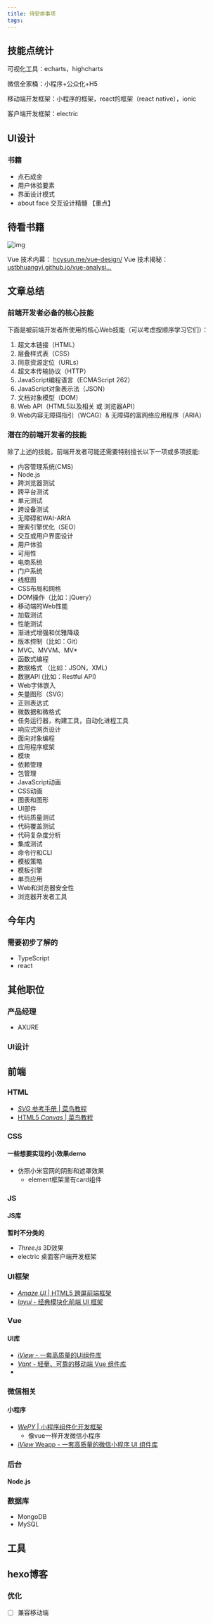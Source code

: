 ```yaml
---
title: 待安排事项
tags:
---
```






## 技能点统计

可视化工具：echarts，highcharts

微信全家桶：小程序+公众化+H5

移动端开发框架：小程序的框架，react的框架（react native），ionic

客户端开发框架：electric







## UI设计

### 书籍

- 点石成金
- 用户体验要素
- 界面设计模式
- about face 交互设计精髓  【重点】



## 待看书籍

![img](https://user-gold-cdn.xitu.io/2019/6/5/16b2632282639f2e?imageView2/0/w/1280/h/960/format/webp/ignore-error/1)

Vue 技术内幕： [hcysun.me/vue-design/](https://link.juejin.im/?target=http%3A%2F%2Fhcysun.me%2Fvue-design%2F) Vue 技术揭秘： [ustbhuangyi.github.io/vue-analysi…](https://link.juejin.im/?target=https%3A%2F%2Fustbhuangyi.github.io%2Fvue-analysis%2F)





## 文章总结

### 前端开发者必备的核心技能

下面是被前端开发者所使用的核心Web技能（可以考虑按顺序学习它们）：

1. 超文本链接（HTML）
2. 层叠样式表（CSS）
3. 同意资源定位（URLs）
4. 超文本传输协议（HTTP）
5. JavaScript编程语言（ECMAScript 262）
6. JavaScript对象表示法（JSON）
7. 文档对象模型（DOM）
8. Web API（HTML5以及相关 或 浏览器API）
9. Web内容无障碍指引（WCAG）& 无障碍的富网络应用程序（ARIA）





### 潜在的前端开发者的技能

除了上述的技能，前端开发者可能还需要特别擅长以下一项或多项技能:

- 内容管理系统(CMS)
- Node.js
- 跨浏览器测试
- 跨平台测试
- 单元测试
- 跨设备测试
- 无障碍和WAI-ARIA
- 搜索引擎优化（SEO）
- 交互或用户界面设计
- 用户体验
- 可用性
- 电商系统
- 门户系统
- 线框图
- CSS布局和网格
- DOM操作（比如：jQuery）
- 移动端的Web性能
- 加载测试
- 性能测试
- 渐进式增强和优雅降级
- 版本控制（比如：Git）
- MVC、MVVM、MV*
- 函数式编程
- 数据格式 （比如：JSON，XML）
- 数据API (比如：Restful API)
- Web字体嵌入
- 矢量图形（SVG）
- 正则表达式
- 微数据和微格式
- 任务运行器，构建工具，自动化进程工具
- 响应式网页设计
- 面向对象编程
- 应用程序框架
- 模块
- 依赖管理
- 包管理
- JavaScript动画
- CSS动画
- 图表和图形
- UI部件
- 代码质量测试
- 代码覆盖测试
- 代码复杂度分析
- 集成测试
- 命令行和CLI
- 模板策略
- 模板引擎
- 单页应用
- Web和浏览器安全性
- 浏览器开发者工具





## 今年内

### 需要初步了解的

- TypeScript 
- react



## 其他职位

### 产品经理

- AXURE



### UI设计







## 前端



### HTML

- [*SVG* 参考手册 | 菜鸟教程](https://www.baidu.com/link?url=oni9oWBxqzibEap1SJCMvYGEY6Ge1Al7zMHKT8DxeGX3CelEKIdOs9GSaFuLHDuIWzaFDKxCL7viFTowfQrHqK&wd=&eqid=cab3356400002214000000065ce20a97)
- [HTML5 *Canvas* | 菜鸟教程](https://www.baidu.com/link?url=f7QJtDi2ty-0SJs4wW5TpbmkzV70zZLGolEY7LEPThJNW-Ag9WJpHg88gBlIhK8ijh-w3lP_A1xfy_6dfM6Ata&wd=&eqid=908ac41500000e73000000065ce20adf)





### CSS

#### 一些想要实现的小效果demo

- 仿照小米官网的阴影和遮罩效果
  - element框架里有card组件



### JS

#### JS库

**暂时不分类的**

- *Three.js*   3D效果
- electric   桌面客户端开发框架







### UI框架

- [*Amaze UI* | HTML5 跨屏前端框架](http://www.baidu.com/link?url=u8B13ZKD3lAO7Vfr6beWF56xweDRBiTjenv-U4M1uhK)
- [*layui* - 经典模块化前端 UI 框架](http://www.baidu.com/link?url=MPzucfMYAzHXiGbtRbjoBPQpyDL_F3U4rEJlFD4oCba)







### Vue

#### UI库

- [*iView* - 一套高质量的UI组件库](https://www.baidu.com/link?url=eFnUyrnT6fZtJF4AUPEr9jJrA2I9LsNRlKL14r8Lfve&wd=&eqid=8dd5e38d000bc4cc000000065cf75bb5)
- [*Vant* - 轻量、可靠的移动端 Vue 组件库](https://www.baidu.com/link?url=Zr27rLj5Ibe0zOgxlN8jXktUJUPdjnjP_prfx-evPUhu_9PynwePRV5ch631J7rb&wd=&eqid=fa4d004b0002bf3c000000065cf76663)
- 







### 微信相关

#### 小程序

- [*WePY* | 小程序组件化开发框架](http://www.baidu.com/link?url=rtvAVFpOsuDdMS_7VzeBC0eI9Kod-4T1DvFuKZFZ7x_5jPvT9pwWMouy7ayCV_Pj)
  - 像vue一样开发微信小程序
- [*iView* Weapp - 一套高质量的微信小程序 UI 组件库](http://www.baidu.com/link?url=wNOOvPaueC_IWsR22o6m1zddkRZzu6NKN2nAKL0OgrdJMXQpEYJDAZJk_s5ivBdh)





### 后台

#### Node.js







### 数据库

- MongoDB
- MySQL







## 工具







## hexo博客

### 优化

- [ ] 兼容移动端



